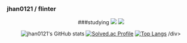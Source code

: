 ### jhan0121 / flinter

<!--
**jhan0121/jhan0121** is a ✨ _special_ ✨ repository because its `README.md` (this file) appears on your GitHub profile.

Here are some ideas to get you started:

- 🔭 I’m currently working on ...
- 🌱 I’m currently learning ...
- 👯 I’m looking to collaborate on ...
- 🤔 I’m looking for help with ...
- 💬 Ask me about ...
- 📫 How to reach me: ...
- 😄 Pronouns: ...
- ⚡ Fun fact: ...
-->
<div align=center>
###studying
<img src="https://img.shields.io/badge/python-3776AB?style=flat&logo=python&logoColor=white"/>
<img src="https://img.shields.io/badge/kotlin-7F52FF?style=flat&logo=kotlin&logoColor=white"/>

 
![jhan0121's GitHub stats](https://github-readme-stats.vercel.app/api?username=jhan0121&show_icons=true&theme=tokyonight)
[![Solved.ac Profile](http://mazassumnida.wtf/api/v2/generate_badge?boj=flinter)](https://solved.ac/flinter/)
[![Top Langs](https://github-readme-stats.vercel.app/api/top-langs/?username=깃허브아이디&layout=compact)](https://github.com/jhan0121/github-readme-stats)
/div>
